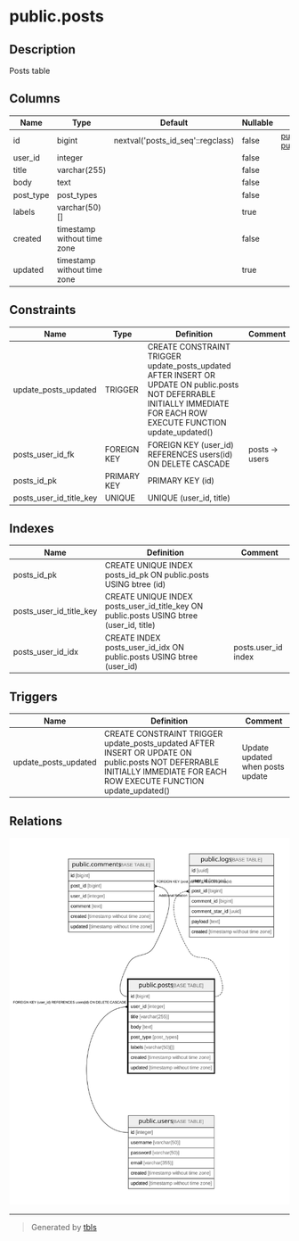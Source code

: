 # public.posts

## Description

Posts table

## Columns

| Name      | Type                        | Default                           | Nullable | Children                                                            | Parents                         | Comment              |
| --------- | --------------------------- | --------------------------------- | -------- | ------------------------------------------------------------------- | ------------------------------- | -------------------- |
| id        | bigint                      | nextval('posts_id_seq'::regclass) | false    | [public.comments](public.comments.md) [public.logs](public.logs.md) |                                 |                      |
| user_id   | integer                     |                                   | false    |                                                                     | [public.users](public.users.md) |                      |
| title     | varchar(255)                |                                   | false    |                                                                     |                                 |                      |
| body      | text                        |                                   | false    |                                                                     |                                 | post body            |
| post_type | post_types                  |                                   | false    |                                                                     |                                 | public/private/draft |
| labels    | varchar(50)[]               |                                   | true     |                                                                     |                                 |                      |
| created   | timestamp without time zone |                                   | false    |                                                                     |                                 |                      |
| updated   | timestamp without time zone |                                   | true     |                                                                     |                                 |                      |

## Constraints

| Name                    | Type        | Definition                                                                                                                                                              | Comment        |
| ----------------------- | ----------- | ----------------------------------------------------------------------------------------------------------------------------------------------------------------------- | -------------- |
| update_posts_updated    | TRIGGER     | CREATE CONSTRAINT TRIGGER update_posts_updated AFTER INSERT OR UPDATE ON public.posts NOT DEFERRABLE INITIALLY IMMEDIATE FOR EACH ROW EXECUTE FUNCTION update_updated() |                |
| posts_user_id_fk        | FOREIGN KEY | FOREIGN KEY (user_id) REFERENCES users(id) ON DELETE CASCADE                                                                                                            | posts -> users |
| posts_id_pk             | PRIMARY KEY | PRIMARY KEY (id)                                                                                                                                                        |                |
| posts_user_id_title_key | UNIQUE      | UNIQUE (user_id, title)                                                                                                                                                 |                |

## Indexes

| Name                    | Definition                                                                               | Comment             |
| ----------------------- | ---------------------------------------------------------------------------------------- | ------------------- |
| posts_id_pk             | CREATE UNIQUE INDEX posts_id_pk ON public.posts USING btree (id)                         |                     |
| posts_user_id_title_key | CREATE UNIQUE INDEX posts_user_id_title_key ON public.posts USING btree (user_id, title) |                     |
| posts_user_id_idx       | CREATE INDEX posts_user_id_idx ON public.posts USING btree (user_id)                     | posts.user_id index |

## Triggers

| Name                 | Definition                                                                                                                                                              | Comment                          |
| -------------------- | ----------------------------------------------------------------------------------------------------------------------------------------------------------------------- | -------------------------------- |
| update_posts_updated | CREATE CONSTRAINT TRIGGER update_posts_updated AFTER INSERT OR UPDATE ON public.posts NOT DEFERRABLE INITIALLY IMMEDIATE FOR EACH ROW EXECUTE FUNCTION update_updated() | Update updated when posts update |

## Relations

![er](public.posts.svg)

---

> Generated by [tbls](https://github.com/k1LoW/tbls)
